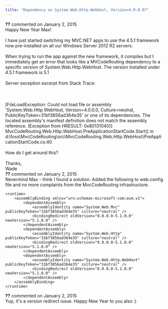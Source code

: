 ```yaml
---
title: "Dependency on System.Web.Http.WebHost, Version=4.0.0.0?"
---
```

<div id="comment-1338575" class="discussion-comment op">
   <div class="discussion-header"><b>??</b> commented on 
      <time datetime="2015-01-02T09:57:25.353-08:00" title="2015-01-02T09:57:25.353-08:00">January 2, 2015</time>
   </div>
   <div class="discussion-message">Happy New Year Max! <br />
<br />
I have just started switching my MVC.NET apps to use the 4.5.1 framework now pre-installed on all our Windows Server 2012 R2 servers. <br />
<br />
When trying to run the app against the new framework, it compiles but I immediately get an error that looks like a MVCodeRouting dependency to a specific version of System.Web.Http.WebHost. The version installed under 4.5.1 framework is 5.1<br />
<br />
Server exception excerpt from Stack Trace:<br />
<br />
<br />
<br />
[FileLoadException: Could not load file or assembly 'System.Web.Http.WebHost, Version=4.0.0.0, Culture=neutral, PublicKeyToken=31bf3856ad364e35' or one of its dependencies. The located assembly's manifest definition does not match the assembly reference. (Exception from HRESULT: 0x80131040)]<br />
   MvcCodeRouting.Web.Http.WebHost.PreApplicationStartCode.Start() in d:\foss\MvcCodeRouting\src\MvcCodeRouting.Web.Http.WebHost\PreApplicationStartCode.cs:40<br />
<br />
How do I get around this?<br />
<br />
Thanks,<br />
Wade<br />
</div>
</div>
<div id="comment-1338583" class="discussion-comment marked-as-answer">
   <div class="discussion-header"><b>??</b> commented on 
      <time datetime="2015-01-02T10:13:04.693-08:00" title="2015-01-02T10:13:04.693-08:00">January 2, 2015</time>
   </div>
   <div class="discussion-message">Nevermind Max - think I found a solution. Added the following to web.config file and no more complaints from the MvcCodeRouting infrastructure.<br />
<pre><code>&lt;runtime&gt;
    &lt;assemblyBinding xmlns=&quot;urn:schemas-microsoft-com:asm.v1&quot;&gt;
        &lt;dependentAssembly&gt;
            &lt;assemblyIdentity name=&quot;System.Web.Mvc&quot; publicKeyToken=&quot;31bf3856ad364e35&quot; culture=&quot;neutral&quot; /&gt;
            &lt;bindingRedirect oldVersion=&quot;0.0.0.0-5.1.0.0&quot; newVersion=&quot;5.1.0.0&quot; /&gt;
        &lt;/dependentAssembly&gt;
        &lt;dependentAssembly&gt;
            &lt;assemblyIdentity name=&quot;System.Web.Http&quot; publicKeyToken=&quot;31bf3856ad364e35&quot; culture=&quot;neutral&quot; /&gt;
            &lt;bindingRedirect oldVersion=&quot;0.0.0.0-5.1.0.0&quot; newVersion=&quot;5.1.0.0&quot; /&gt;
        &lt;/dependentAssembly&gt;
        &lt;dependentAssembly&gt;
            &lt;assemblyIdentity name=&quot;System.Web.Http.WebHost&quot; publicKeyToken=&quot;31bf3856ad364e35&quot; culture=&quot;neutral&quot; /&gt;
            &lt;bindingRedirect oldVersion=&quot;0.0.0.0-5.1.0.0&quot; newVersion=&quot;5.1.0.0&quot; /&gt;
        &lt;/dependentAssembly&gt;
    &lt;/assemblyBinding&gt;
&lt;/runtime&gt;</code></pre>

</div>
</div>
<div id="comment-1338584" class="discussion-comment">
   <div class="discussion-header"><b>??</b> commented on 
      <time datetime="2015-01-02T10:15:56.327-08:00" title="2015-01-02T10:15:56.327-08:00">January 2, 2015</time>
   </div>
   <div class="discussion-message">Yup, it's a version redirect issue. Happy New Year to you also :)<br />
</div>
</div>
